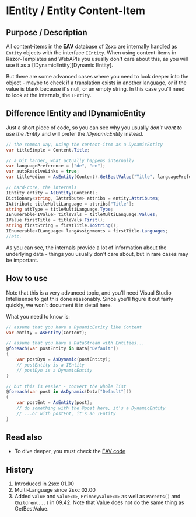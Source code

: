 # IEntity / Entity Content-Item

## Purpose / Description
All content-items in the **EAV** database of 2sxc are internally handled as `Entity` objects with the interface `IEntity`. When using content-items in Razor-Templates and WebAPIs you usually don't care about this, as you will use it as a [IDynamicEntity][Dynamic Entity].

But there are some advanced cases where you need to look deeper into the object - maybe to check if a translation exists in another language, or if the value is blank because it's null, or an empty string. In this case you'll need to look at the internals, the `IEntity`.

## Difference IEntity and IDynamicEntity
Just a short piece of code, so you can see why you usually _don't want to use the IEntity_ and will prefer the _IDynamicEntity_ instead.

```cs
// the common way, using the content-item as a DynamicEntity
var titleSimple = Content.Title; 

// a bit harder, what actually happens internally
var languagePreference = ["de", "en"];
var autoResolveLinks = true;
var titleMedium = AsEntity(Content).GetBestValue("Title", languagePreference, autoResolveLinks);

// hard-core, the internals
IEntity entity = AsEntity(Content);
Dictionary<string, IAttribute> attribs = entity.Attributes;
IAttribute titleMultiLanguage = attribs["Title"];
string attType = titleMultiLanguage.Type;
IEnumerable<IValue> titleVals = titleMultiLanguage.Values;
IValue firstTitle = titleVals.First();
string firstString = firstTitle.ToString();
IEnumerable<ILanguage> langAssignments = firstTitle.Languages;
//etc.
```

As you can see, the internals provide a lot of information about the underlying data - things you usually don't care about, but in rare cases may be important.

## How to use

Note that this is a very advanced topic, and you'll need Visual Studio Intellisense to get this done reasonably. Since you'll figure it out fairly quickly, we won't document it in detail here. 

What you need to know is:

```c#
// assume that you have a DynamicEntity like Content
var entity = AsEntity(Content);

// assume that you have a DataStream with Entities...
@foreach(var postEntity in Data["Default"])
{
    var postDyn = AsDynamic(postEntity);
    // postEntity is a IEntity
    // postDyn is a DynamicEntity
}

// but this is easier - convert the whole list
@foreach(var post in AsDynamic(Data["Default"]))
{
    var postEnt = AsEntity(post);
    // do something with the @post here, it's a DynamicEntity
    // ...or with postEnt, it's an IEntity
}
```


## Read also

* To dive deeper, you must check the [EAV code][eav-core-code]


## History

1. Introduced in 2sxc 01.00
1. Multi-Language since 2sxc 02.00
1. Added `Value` and `Value<T>`, `PrimaryValue<T>` as well as `Parents()` and `Children(...)` in 09.42. Note that Value does not do the same thing as GetBestValue.

[//]: # "This is a comment - for those who have never seen this"
[//]: # "The following lines are a list of links used in this page, referenced from above"
[eav-core-code]: https://github.com/2sic/eav-server/tree/master/ToSic.Eav.Core 